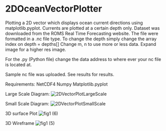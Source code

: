 # 2DOceanVectorPlotter
Plotting a 2D vector which displays ocean current directions using matplotlib.pyplot. Currents are plotted at a certain depth only. Dataset was downloaded from the ROMS Real Time Forecasting website. The file were formatted in a .nc file type.
To change the depth simply change the array index on depth = depths[]
Change m, n to use more or less data.
Expand image for a higher res image.

For the .py (Python file) change the data address to where ever your nc file is located at.

Sample nc file was uploaded.
See results for results.


Requirements:
NetCDF4
Numpy 
Matplotlib.pyplot 



Large Scale Diagram:
![2DVectorPlotLargeScale](https://user-images.githubusercontent.com/68083724/159191116-1282e7cb-a351-4538-9d2c-acd21767fb95.png)

Small Scale Diagram:
![2DVectorPlotSmallScale](https://user-images.githubusercontent.com/68083724/159191373-04588ee6-2f42-4244-8840-6ad75485f00f.png)

3D surface Plot
![fig1 (6)](https://user-images.githubusercontent.com/68083724/162594689-1ca9b3fc-0715-480d-a89f-a1403f7db502.png)


3D Wireframe
![fig1 (5)](https://user-images.githubusercontent.com/68083724/162594687-63318023-0346-48cc-961a-d159ec573cc3.png)
